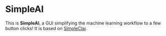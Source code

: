 # SimpleAI
This is **SimpleAI**, a GUI simplifying the machine learning workflow to a few button clicks! It is based on [SimpleClai](https://github.com/sertschgi/simpleClai).
